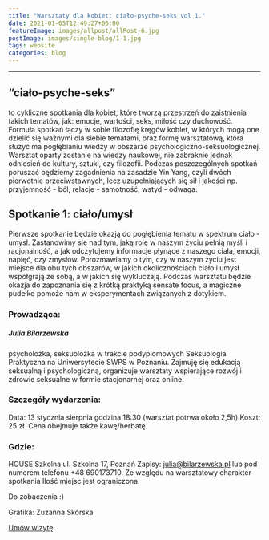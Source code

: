 ```yaml
---
title: "Warsztaty dla kobiet: ciało-psyche-seks vol 1."
date: 2021-01-05T12:49:27+06:00
featureImage: images/allpost/allPost-6.jpg
postImage: images/single-blog/1-1.jpg
tags: website
categories: blog
---
```


---

## “ciało-psyche-seks” 
to cykliczne spotkania dla kobiet, które tworzą przestrzeń do zaistnienia takich tematów, jak: emocje, wartości, seks, miłość czy duchowość. Formuła spotkań łączy w sobie filozofię kręgów kobiet, w których mogą one dzielić się ważnymi dla siebie tematami, oraz formę warsztatową, która służyć ma pogłębianiu wiedzy w obszarze psychologiczno-seksuologicznej. Warsztat oparty zostanie na wiedzy naukowej, nie zabraknie jednak odniesień do kultury, sztuki, czy filozofii.
Podczas poszczególnych spotkań poruszać będziemy zagadnienia na zasadzie Yin Yang, czyli dwóch pierwotnie przeciwstawnych, lecz uzupełniających się sił i jakości np. przyjemność - ból, relacje - samotność, wstyd - odwaga.

## Spotkanie 1: ciało/umysł
Pierwsze spotkanie będzie okazją do pogłębienia tematu w spektrum ciało - umysł. Zastanowimy się nad tym, jaką rolę w naszym życiu pełnią myśli i racjonalność, a jak odczytujemy informacje płynące z naszego ciała, emocji, napięć, czy zmysłów. Porozmawiamy o tym, czy w naszym życiu jest miejsce dla obu tych obszarów, w jakich okolicznościach ciało i umysł współgrają ze sobą, a w jakich się wykluczają.
Podczas warsztatu będzie okazja do zapoznania się z krótką praktyką sensate focus, a magiczne pudełko pomoże nam w eksperymentach związanych z dotykiem.

### Prowadząca:
##### Julia Bilarzewska
psycholożka, seksuolożka w trakcie podyplomowych Seksuologia Praktyczna na Uniwersytecie SWPS w Poznaniu. Zajmuję się edukacją seksualną i psychologiczną, organizuje warsztaty wspierające rozwój i zdrowie seksualne w formie stacjonarnej oraz online. 

### Szczegóły wydarzenia: 
Data: 13 stycznia sierpnia godzina 18:30 (warsztat potrwa około 2,5h)
Koszt: 25 zł. Cena obejmuje także kawę/herbatę.

### Gdzie: 
HOUSE Szkolna ul. Szkolna 17, Poznań
Zapisy: julia@bilarzewska.pl lub pod numerem telefonu +48 690173710.
Ze względu na warsztatowy charakter spotkania Ilość miejsc jest ograniczona.


Do zobaczenia :)


Grafika: Zuzanna Skórska

<a href="https://www.znanylekarz.pl/julia-bilarzewska/psycholog/poznan?utm_source=widget-null&utm_medium=link" rel="nofollow" target="_blank">Umów wizytę</a>